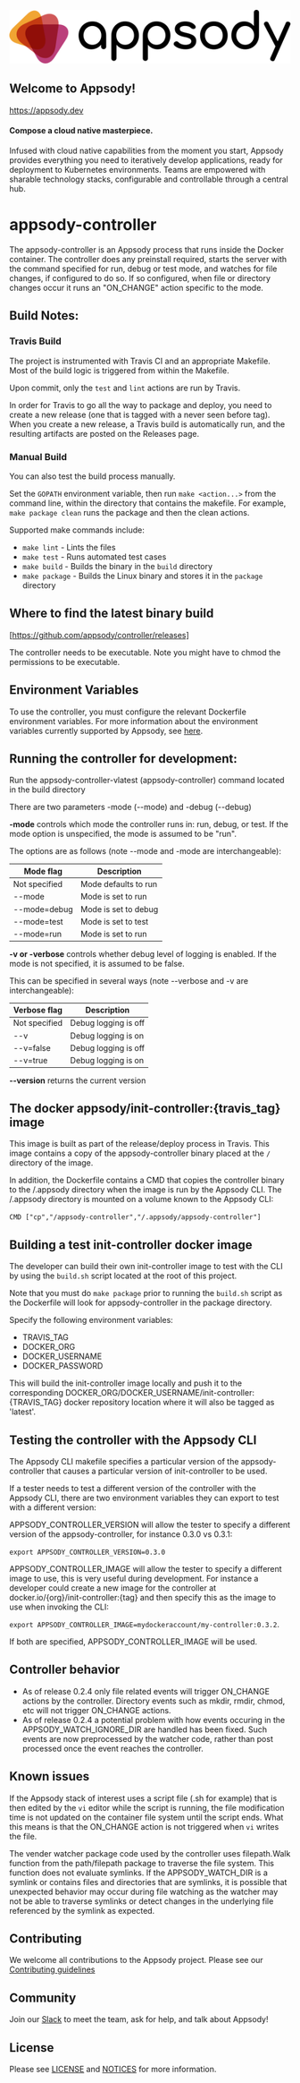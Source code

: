 ![](https://raw.githubusercontent.com/appsody/website/master/src/images/appsody_full_logo.svg?sanitize=true)

## Welcome to Appsody!
<https://appsody.dev>

#### Compose a cloud native masterpiece.

Infused with cloud native capabilities from the moment you start, Appsody provides everything you need to iteratively develop applications, ready for deployment to Kubernetes environments. Teams are empowered with sharable technology stacks, configurable and controllable through a central hub.

# appsody-controller
The appsody-controller is an Appsody process that runs inside the Docker container. The controller does any preinstall required, starts the server with the command specified for run, debug or test mode, and watches for file changes, if configured to do so. If so configured, when file or directory changes occur it runs an "ON_CHANGE" action specific to the mode.

## Build Notes:

### Travis Build
The project is instrumented with Travis CI and an appropriate Makefile. Most of the build logic is triggered from within the Makefile.

Upon commit, only the `test` and `lint` actions are run by Travis.

In order for Travis to go all the way to package and deploy, you need to create a new release (one that is tagged with a never seen before tag). When you create a new release, a Travis build is automatically run, and the resulting artifacts are posted on the Releases page.

### Manual Build
You can also test the build process manually.

Set the `GOPATH` environment variable, then run `make <action...>` from the command line, within the directory that contains the makefile. For example, `make package clean` runs the package and then the clean actions.

Supported make commands include:  

* `make lint` - Lints the files
* `make test` - Runs automated test cases
* `make build` - Builds the binary in the `build` directory
* `make package` - Builds the Linux binary and stores it in the `package` directory

## Where to find the latest binary build

[https://github.com/appsody/controller/releases]

The controller needs to be executable. Note you might have to chmod the permissions to be executable.

## Environment Variables
To use the controller, you must configure the relevant Dockerfile environment variables. For more information about the environment variables currently supported by Appsody, see [here](https://appsody.dev/docs/stacks/environment-variables).

## Running the controller for development:  

Run the appsody-controller-vlatest (appsody-controller) command located in the build directory

There are two parameters -mode (--mode) and -debug (--debug)

__-mode__ controls which mode the controller runs in: run, debug, or test.
If the mode option is unspecified, the mode is assumed to be "run".

The options are as follows (note --mode and -mode are interchangeable):

| Mode flag | Description |
| ---- | ----------- |
| Not specified | Mode defaults to run |
| --mode   | Mode is set to run |
| --mode=debug | Mode is set to debug |
| --mode=test | Mode is set to test |
| --mode=run | Mode is set to run |

__-v or -verbose__ controls whether debug level of logging is enabled.
If the mode is not specified, it is assumed to be false.

This can be specified in several ways (note --verbose and -v are interchangeable):

| Verbose flag | Description |
| ------------ | ----------- |
| Not specified | Debug logging is off |
| --v | Debug logging is on |
| --v=false | Debug logging is off |
| --v=true | Debug logging is on |

__--version__ returns the current version

## The docker appsody/init-controller:{travis_tag} image

This image is built as part of the release/deploy process in Travis.
This image contains a copy of the appsody-controller binary placed at the `/` directory of the image.

In addition, the Dockerfile contains a CMD that copies the controller binary to the /.appsody directory when the image is run by the Appsody CLI. The /.appsody directory is mounted on a volume known to the Appsody CLI:

`CMD ["cp","/appsody-controller","/.appsody/appsody-controller"]`

## Building a test init-controller docker image

The developer can build their own init-controller image to test with the CLI by using the `build.sh` script located at the root of this project.

Note that you must do `make package` prior to running the `build.sh` script as the Dockerfile will look for appsody-controller in the package directory.

Specify the following environment variables:
- TRAVIS_TAG
- DOCKER_ORG
- DOCKER_USERNAME
- DOCKER_PASSWORD

This will build the init-controller image locally and push it to the corresponding DOCKER_ORG/DOCKER_USERNAME/init-controller:{TRAVIS_TAG} docker repository location where it will also be tagged as 'latest'.

## Testing the controller with the Appsody CLI
The Appsody CLI makefile specifies a particular version of the appsody-controller that causes a particular version of init-controller to be used.

If a tester needs to test a different version of the controller with the Appsody CLI, there are two environment variables they can export to test with a different version:

APPSODY_CONTROLLER_VERSION will allow the tester to specify a different version of the appsody-controller, for instance 0.3.0 vs 0.3.1:

`export APPSODY_CONTROLLER_VERSION=0.3.0`

APPSODY_CONTROLLER_IMAGE will allow the tester to specify a different image to use, this is very useful during development.
For instance a developer could create a new image for the controller at docker.io/{org}/init-controller:{tag} and then specify this as the image to use when invoking the CLI:

`export APPSODY_CONTROLLER_IMAGE=mydockeraccount/my-controller:0.3.2`.

If both are specified, APPSODY_CONTROLLER_IMAGE will be used.

## Controller behavior

- As of release 0.2.4 only file related events will trigger ON_CHANGE actions by the controller.  Directory events such as mkdir, rmdir, chmod, etc will not trigger ON_CHANGE actions.
- As of release 0.2.4 a potential problem with how events occuring in the APPSODY_WATCH_IGNORE_DIR are handled has been fixed.  Such events are now preprocessed by the watcher code, rather than post processed once the event reaches the controller.

## Known issues

If the Appsody stack of interest uses a script file (.sh for example) that is then edited by the `vi` editor while the script is running, the file modification time is not updated on the container file system until the script ends.  What this means is that the ON_CHANGE action is not triggered when `vi` writes the file.

The vender watcher package code used by the controller uses filepath.Walk function from the path/filepath package to traverse the file system.  This function does not evaluate symlinks.  If the APPSODY_WATCH_DIR is a symlink or contains files and directories that are symlinks, it is possible that unexpected behavior may occur during file watching as the watcher may not be able to traverse symlinks or detect changes in the underlying file referenced by the symlink as expected.

## Contributing

We welcome all contributions to the Appsody project. Please see our [Contributing guidelines](https://github.com/appsody/docs/blob/master/CONTRIBUTING.md)

## Community

Join our [Slack](https://appsody-slack.eu-gb.mybluemix.net/) to meet the team, ask for help, and talk about Appsody!

## License

Please see [LICENSE](https://github.com/appsody/website/blob/master/LICENSE) and [NOTICES](https://github.com/appsody/website/blob/master/NOTICE.md) for more information.
